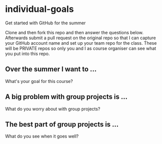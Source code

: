 # individual-goals
Get started with GitHub for the summer

Clone and then fork this repo and then answer the questions below. Afterwards submit a pull request on the original repo so that I can capture your GitHub account name and set up your team repo for the class.
These will be PRIVATE repos so only you and I as course organiser can see what you put into this repo.

## Over the summer I want to ... 
What's your goal for this course?

## A big problem with group projects is ...
What do you worry about with group projects?

## The best part of group projects is ...
What do you see when it goes well?
